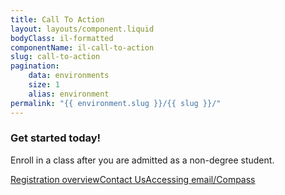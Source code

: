```yaml
---
title: Call To Action
layout: layouts/component.liquid
bodyClass: il-formatted
componentName: il-call-to-action
slug: call-to-action
pagination:
    data: environments
    size: 1
    alias: environment
permalink: "{{ environment.slug }}/{{ slug }}/"
---
```

<div id="template-information">
<h3>Get started today!</h3>
<p>Enroll in a class after you are admitted as a non-degree student.</p>
<p><a href="#" class="il-button">Registration overview</a><a href="#" class="il-button">Contact Us</a><a href="#" class="il-button">Accessing email/Compass</a></p>
</div>




